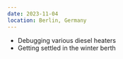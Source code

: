 ```yaml
---
date: 2023-11-04
location: Berlin, Germany
---
```

* Debugging various diesel heaters
* Getting settled in the winter berth